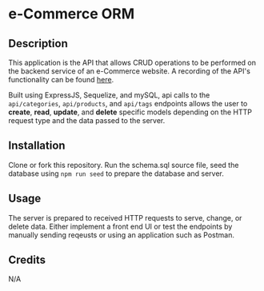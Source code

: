 # e-Commerce ORM
## Description
This application is the API that allows CRUD operations to be performed on the backend service of an e-Commerce website. A recording of the API's functionality can be found [here](https://drive.google.com/drive/u/0/folders/1FAz72FZlz9BXIK-eJ9zcacR76ZAPW1BW).

Built using ExpressJS, Sequelize, and mySQL, api calls to the `api/categories`, `api/products`, and `api/tags` endpoints allows the user to **create**, **read**, **update**, and **delete** specific models depending on the HTTP request type and the data passed to the server. 


## Installation

Clone or fork this repository. Run the schema.sql source file, seed the database using `npm run seed` to prepare the database and server. 

## Usage

The server is prepared to received HTTP requests to serve, change, or delete data. Either implement a front end UI or test the endpoints by manually sending reqeusts or using an application such as Postman. 

## Credits

N/A